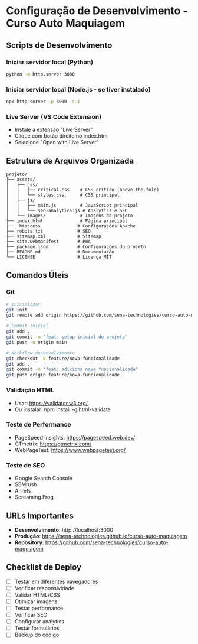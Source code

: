 # Configuração de Desenvolvimento - Curso Auto Maquiagem

## Scripts de Desenvolvimento

### Iniciar servidor local (Python)
```bash
python -m http.server 3000
```

### Iniciar servidor local (Node.js - se tiver instalado)
```bash
npx http-server -p 3000 -c-1
```

### Live Server (VS Code Extension)
- Instale a extensão "Live Server"
- Clique com botão direito no index.html
- Selecione "Open with Live Server"

## Estrutura de Arquivos Organizada

```
projeto/
├── assets/
│   ├── css/
│   │   ├── critical.css    # CSS crítico (above-the-fold)
│   │   └── styles.css      # CSS principal
│   ├── js/
│   │   ├── main.js         # JavaScript principal
│   │   └── seo-analytics.js # Analytics e SEO
│   └── images/             # Imagens do projeto
├── index.html              # Página principal
├── .htaccess              # Configurações Apache
├── robots.txt             # SEO
├── sitemap.xml            # Sitemap
├── site.webmanifest       # PWA
├── package.json           # Configurações do projeto
├── README.md              # Documentação
└── LICENSE                # Licença MIT

```

## Comandos Úteis

### Git
```bash
# Inicializar
git init
git remote add origin https://github.com/sena-technologies/curso-auto-maquiagem.git

# Commit inicial
git add .
git commit -m "feat: setup inicial do projeto"
git push -u origin main

# Workflow desenvolvimento
git checkout -b feature/nova-funcionalidade
git add .
git commit -m "feat: adiciona nova funcionalidade"
git push origin feature/nova-funcionalidade
```

### Validação HTML
- Usar: https://validator.w3.org/
- Ou instalar: npm install -g html-validate

### Teste de Performance
- PageSpeed Insights: https://pagespeed.web.dev/
- GTmetrix: https://gtmetrix.com/
- WebPageTest: https://www.webpagetest.org/

### Teste de SEO
- Google Search Console
- SEMrush
- Ahrefs
- Screaming Frog

## URLs Importantes

- **Desenvolvimento**: http://localhost:3000
- **Produção**: https://sena-technologies.github.io/curso-auto-maquiagem
- **Repository**: https://github.com/sena-technologies/curso-auto-maquiagem

## Checklist de Deploy

- [ ] Testar em diferentes navegadores
- [ ] Verificar responsividade
- [ ] Validar HTML/CSS
- [ ] Otimizar imagens
- [ ] Testar performance
- [ ] Verificar SEO
- [ ] Configurar analytics
- [ ] Testar formulários
- [ ] Backup do código
